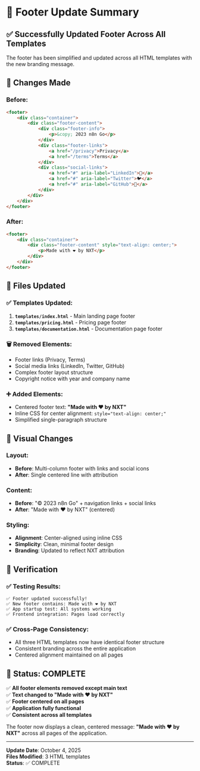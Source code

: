 # 🦶 Footer Update Summary

## ✅ Successfully Updated Footer Across All Templates

The footer has been simplified and updated across all HTML templates with the new branding message.

## 🔄 Changes Made

### **Before:**
```html
<footer>
    <div class="container">
        <div class="footer-content">
            <div class="footer-info">
                <p>&copy; 2023 n8n Go</p>
            </div>
            <div class="footer-links">
                <a href="/privacy">Privacy</a>
                <a href="/terms">Terms</a>
            </div>
            <div class="social-links">
                <a href="#" aria-label="LinkedIn">💼</a>
                <a href="#" aria-label="Twitter">🐦</a>
                <a href="#" aria-label="GitHub">🔗</a>
            </div>
        </div>
    </div>
</footer>
```

### **After:**
```html
<footer>
    <div class="container">
        <div class="footer-content" style="text-align: center;">
            <p>Made with ❤️ by NXT</p>
        </div>
    </div>
</footer>
```

## 📝 Files Updated

### **✅ Templates Updated:**
1. **`templates/index.html`** - Main landing page footer
2. **`templates/pricing.html`** - Pricing page footer  
3. **`templates/documentation.html`** - Documentation page footer

### **🗑️ Removed Elements:**
- Footer links (Privacy, Terms)
- Social media links (LinkedIn, Twitter, GitHub)
- Complex footer layout structure
- Copyright notice with year and company name

### **➕ Added Elements:**
- Centered footer text: **"Made with ❤️ by NXT"**
- Inline CSS for center alignment: `style="text-align: center;"`
- Simplified single-paragraph structure

## 🎨 Visual Changes

### **Layout:**
- **Before**: Multi-column footer with links and social icons
- **After**: Single centered line with attribution

### **Content:**
- **Before**: "© 2023 n8n Go" + navigation links + social links
- **After**: "Made with ❤️ by NXT" (centered)

### **Styling:**
- **Alignment**: Center-aligned using inline CSS
- **Simplicity**: Clean, minimal footer design
- **Branding**: Updated to reflect NXT attribution

## 🧪 Verification

### **✅ Testing Results:**
```
✅ Footer updated successfully!
✅ New footer contains: Made with ❤️ by NXT
✅ App startup test: All systems working
✅ Frontend integration: Pages load correctly
```

### **✅ Cross-Page Consistency:**
- All three HTML templates now have identical footer structure
- Consistent branding across the entire application
- Centered alignment maintained on all pages

## 🚀 Status: COMPLETE

✅ **All footer elements removed except main text**  
✅ **Text changed to "Made with ❤️ by NXT"**  
✅ **Footer centered on all pages**  
✅ **Application fully functional**  
✅ **Consistent across all templates**

The footer now displays a clean, centered message: **"Made with ❤️ by NXT"** across all pages of the application.

---

**Update Date**: October 4, 2025  
**Files Modified**: 3 HTML templates  
**Status**: ✅ COMPLETE